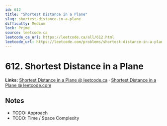 ```yaml
--- 
id: 612
title: "Shortest Distance in a Plane"
slug: shortest-distance-in-a-plane
difficulty: Medium
lock: Prime
source: leetcode.ca
leetcode_ca_url: https://leetcode.ca/all/612.html
leetcode_url: https://leetcode.com/problems/shortest-distance-in-a-plane/
---
```


# 612. Shortest Distance in a Plane

**Links:** [Shortest Distance in a Plane @ leetcode.ca](https://leetcode.ca/all/612.html) · [Shortest Distance in a Plane @ leetcode.com](https://leetcode.com/problems/shortest-distance-in-a-plane/)

## Notes
- TODO: Approach
- TODO: Time / Space Complexity
